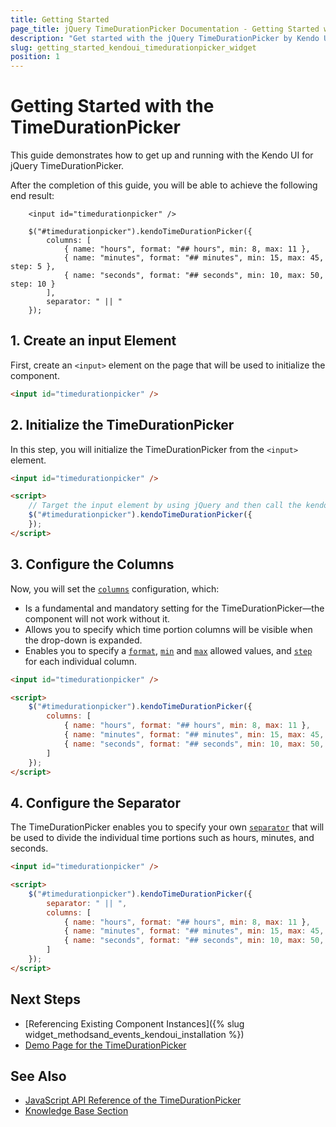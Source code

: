 ```yaml
---
title: Getting Started
page_title: jQuery TimeDurationPicker Documentation - Getting Started with the TimeDurationPicker
description: "Get started with the jQuery TimeDurationPicker by Kendo UI and learn how to create, initialize, and enable the component."
slug: getting_started_kendoui_timedurationpicker_widget
position: 1
---
```


# Getting Started with the TimeDurationPicker

This guide demonstrates how to get up and running with the Kendo UI for jQuery TimeDurationPicker.

After the completion of this guide, you will be able to achieve the following end result:

```dojo
    <input id="timedurationpicker" />

    $("#timedurationpicker").kendoTimeDurationPicker({
        columns: [
            { name: "hours", format: "## hours", min: 8, max: 11 },
            { name: "minutes", format: "## minutes", min: 15, max: 45, step: 5 },
            { name: "seconds", format: "## seconds", min: 10, max: 50, step: 10 }
        ],
        separator: " || "
    });
```

## 1. Create an input Element

First, create an `<input>` element on the page that will be used to initialize the component.

```html
<input id="timedurationpicker" />
```

## 2. Initialize the TimeDurationPicker 

In this step, you will initialize the TimeDurationPicker from the `<input>` element.

```html
<input id="timedurationpicker" />

<script>
    // Target the input element by using jQuery and then call the kendoTimeDurationPicker() method.
    $("#timedurationpicker").kendoTimeDurationPicker({
    });
</script>
```

## 3. Configure the Columns

Now, you will set the [`columns`](/api/javascript/ui/timedurationpicker/configuration/columns) configuration, which:

* Is a fundamental and mandatory setting for the TimeDurationPicker&mdash;the component will not work without it. 
* Allows you to specify which time portion columns will be visible when the drop-down is expanded. 
* Enables you to specify a [`format`](/api/javascript/ui/timedurationpicker/configuration/columns.format), [`min`](/api/javascript/ui/timedurationpicker/configuration/columns.min) and [`max`](/api/javascript/ui/timedurationpicker/configuration/columns.max) allowed values, and [`step`](/api/javascript/ui/timedurationpicker/configuration/columns.step) for each individual column.

```html
<input id="timedurationpicker" />

<script>
    $("#timedurationpicker").kendoTimeDurationPicker({
        columns: [
            { name: "hours", format: "## hours", min: 8, max: 11 },
            { name: "minutes", format: "## minutes", min: 15, max: 45, step: 5 },
            { name: "seconds", format: "## seconds", min: 10, max: 50, step: 10 }
        ]
    });
</script>
```

## 4. Configure the Separator

The TimeDurationPicker enables you to specify your own [`separator`](/api/javascript/ui/timedurationpicker/configuration/separator) that will be used to divide the individual time portions such as hours, minutes, and seconds.

```html
<input id="timedurationpicker" />

<script>
    $("#timedurationpicker").kendoTimeDurationPicker({
        separator: " || ",
        columns: [
            { name: "hours", format: "## hours", min: 8, max: 11 },
            { name: "minutes", format: "## minutes", min: 15, max: 45, step: 5 },
            { name: "seconds", format: "## seconds", min: 10, max: 50, step: 10 }
        ]
    });
</script>
```


## Next Steps 

* [Referencing Existing Component Instances]({% slug widget_methodsand_events_kendoui_installation %}) 
* [Demo Page for the TimeDurationPicker](https://demos.telerik.com/kendo-ui/timedurationpicker/index)

## See Also 

* [JavaScript API Reference of the TimeDurationPicker](/api/javascript/ui/timedurationpicker)
* [Knowledge Base Section](/knowledge-base)

<script>
  window.onload = function() {
    document.getElementsByClassName("btn-run")[0].click();
  }
</script>